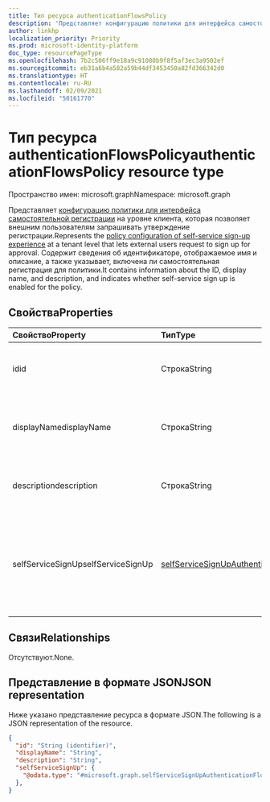 ```yaml
---
title: Тип ресурса authenticationFlowsPolicy
description: 'Представляет конфигурацию политики для интерфейса самостоятельной регистрации на уровне клиента, которая позволяет внешним пользователям запрашивать утверждение регистрации. '
author: linkhp
localization_priority: Priority
ms.prod: microsoft-identity-platform
doc_type: resourcePageType
ms.openlocfilehash: 7b2c506ff9e18a9c91080b9f8f5af3ec3a9502ef
ms.sourcegitcommit: eb31a6b4a582a59b44df3453450a82fd366342d0
ms.translationtype: HT
ms.contentlocale: ru-RU
ms.lasthandoff: 02/09/2021
ms.locfileid: "50161770"
---
```

# <a name="authenticationflowspolicy-resource-type"></a><span data-ttu-id="75596-103">Тип ресурса authenticationFlowsPolicy</span><span class="sxs-lookup"><span data-stu-id="75596-103">authenticationFlowsPolicy resource type</span></span>


<span data-ttu-id="75596-104">Пространство имен: microsoft.graph</span><span class="sxs-lookup"><span data-stu-id="75596-104">Namespace: microsoft.graph</span></span>

<span data-ttu-id="75596-105">Представляет [конфигурацию политики для интерфейса самостоятельной регистрации](../resources/selfservicesignupauthenticationflowconfiguration.md) на уровне клиента, которая позволяет внешним пользователям запрашивать утверждение регистрации.</span><span class="sxs-lookup"><span data-stu-id="75596-105">Represents the [policy configuration of self-service sign-up experience](../resources/selfservicesignupauthenticationflowconfiguration.md) at a tenant level that lets external users request to sign up for approval.</span></span> <span data-ttu-id="75596-106">Содержит сведения об идентификаторе, отображаемое имя и описание, а также указывает, включена ли самостоятельная регистрация для политики.</span><span class="sxs-lookup"><span data-stu-id="75596-106">It contains information about the ID, display name, and description, and indicates whether self-service sign up is enabled for the policy.</span></span>

## <a name="properties"></a><span data-ttu-id="75596-107">Свойства</span><span class="sxs-lookup"><span data-stu-id="75596-107">Properties</span></span>
|<span data-ttu-id="75596-108">Свойство</span><span class="sxs-lookup"><span data-stu-id="75596-108">Property</span></span>|<span data-ttu-id="75596-109">Тип</span><span class="sxs-lookup"><span data-stu-id="75596-109">Type</span></span>|<span data-ttu-id="75596-110">Описание</span><span class="sxs-lookup"><span data-stu-id="75596-110">Description</span></span>|
|:-------|:---|:----------|
|<span data-ttu-id="75596-111">id</span><span class="sxs-lookup"><span data-stu-id="75596-111">id</span></span>|<span data-ttu-id="75596-112">Строка</span><span class="sxs-lookup"><span data-stu-id="75596-112">String</span></span>| <span data-ttu-id="75596-113">Унаследованное свойство.</span><span class="sxs-lookup"><span data-stu-id="75596-113">Inherited property.</span></span> <span data-ttu-id="75596-114">Идентификатор политики потоков проверки подлинности.</span><span class="sxs-lookup"><span data-stu-id="75596-114">The ID of the authentication flows policy.</span></span> <span data-ttu-id="75596-115">Необязательно.</span><span class="sxs-lookup"><span data-stu-id="75596-115">Optional.</span></span> <span data-ttu-id="75596-116">Только для чтения.</span><span class="sxs-lookup"><span data-stu-id="75596-116">Read-only.</span></span>
|<span data-ttu-id="75596-117">displayName</span><span class="sxs-lookup"><span data-stu-id="75596-117">displayName</span></span>|<span data-ttu-id="75596-118">Строка</span><span class="sxs-lookup"><span data-stu-id="75596-118">String</span></span>| <span data-ttu-id="75596-119">Унаследованное свойство.</span><span class="sxs-lookup"><span data-stu-id="75596-119">Inherited property.</span></span> <span data-ttu-id="75596-120">Понятное для пользователя имя политики.</span><span class="sxs-lookup"><span data-stu-id="75596-120">The human-readable name of the policy.</span></span> <span data-ttu-id="75596-121">Это свойство не является ключевым.</span><span class="sxs-lookup"><span data-stu-id="75596-121">This property is not a key.</span></span> <span data-ttu-id="75596-122">Необязательно.</span><span class="sxs-lookup"><span data-stu-id="75596-122">Optional.</span></span> <span data-ttu-id="75596-123">Только для чтения.</span><span class="sxs-lookup"><span data-stu-id="75596-123">Read-only.</span></span>|
|<span data-ttu-id="75596-124">description</span><span class="sxs-lookup"><span data-stu-id="75596-124">description</span></span>|<span data-ttu-id="75596-125">Строка</span><span class="sxs-lookup"><span data-stu-id="75596-125">String</span></span>|<span data-ttu-id="75596-126">Унаследованное свойство.</span><span class="sxs-lookup"><span data-stu-id="75596-126">Inherited property.</span></span> <span data-ttu-id="75596-127">Описание политики.</span><span class="sxs-lookup"><span data-stu-id="75596-127">A description of the policy.</span></span> <span data-ttu-id="75596-128">Это свойство не является ключевым.</span><span class="sxs-lookup"><span data-stu-id="75596-128">This property is not a key.</span></span> <span data-ttu-id="75596-129">Необязательно.</span><span class="sxs-lookup"><span data-stu-id="75596-129">Optional.</span></span> <span data-ttu-id="75596-130">Только для чтения.</span><span class="sxs-lookup"><span data-stu-id="75596-130">Read-only.</span></span>|
|<span data-ttu-id="75596-131">selfServiceSignUp</span><span class="sxs-lookup"><span data-stu-id="75596-131">selfServiceSignUp</span></span>|[<span data-ttu-id="75596-132">selfServiceSignUpAuthenticationFlowConfiguration</span><span class="sxs-lookup"><span data-stu-id="75596-132">selfServiceSignUpAuthenticationFlowConfiguration</span></span>](../resources/selfservicesignupauthenticationflowconfiguration.md) |<span data-ttu-id="75596-133">Содержит параметры [selfServiceSignUpAuthenticationFlowConfiguration](../resources/selfservicesignupauthenticationflowconfiguration.md), описывающие, включена ли самостоятельная регистрация.</span><span class="sxs-lookup"><span data-stu-id="75596-133">Contains [selfServiceSignUpAuthenticationFlowConfiguration](../resources/selfservicesignupauthenticationflowconfiguration.md) settings that convey whether self-service sign-up is enabled or disabled.</span></span> <span data-ttu-id="75596-134">Это свойство не является ключевым.</span><span class="sxs-lookup"><span data-stu-id="75596-134">This property is not a key.</span></span> <span data-ttu-id="75596-135">Необязательно.</span><span class="sxs-lookup"><span data-stu-id="75596-135">Optional.</span></span> <span data-ttu-id="75596-136">Только для чтения.</span><span class="sxs-lookup"><span data-stu-id="75596-136">Read-only.</span></span> |

## <a name="relationships"></a><span data-ttu-id="75596-137">Связи</span><span class="sxs-lookup"><span data-stu-id="75596-137">Relationships</span></span>
<span data-ttu-id="75596-138">Отсутствуют.</span><span class="sxs-lookup"><span data-stu-id="75596-138">None.</span></span>

## <a name="json-representation"></a><span data-ttu-id="75596-139">Представление в формате JSON</span><span class="sxs-lookup"><span data-stu-id="75596-139">JSON representation</span></span>
<span data-ttu-id="75596-140">Ниже указано представление ресурса в формате JSON.</span><span class="sxs-lookup"><span data-stu-id="75596-140">The following is a JSON representation of the resource.</span></span>
<!-- {
  "blockType": "resource",
  "keyProperty": "id",
  "@odata.type": "microsoft.graph.authenticationFlowsPolicy",
  "openType": false
}
-->

``` json
{
  "id": "String (identifier)",
  "displayName": "String",
  "description": "String",
  "selfServiceSignUp": {
    "@odata.type": "#microsoft.graph.selfServiceSignUpAuthenticationFlowConfiguration"
  },
}
```


